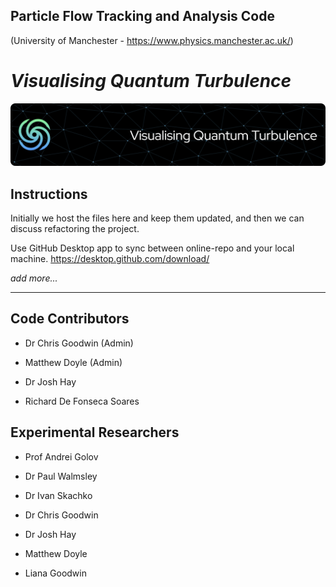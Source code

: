 ## Particle Flow Tracking and Analysis Code

(University of Manchester - https://www.physics.manchester.ac.uk/)

# *Visualising Quantum Turbulence*

![Header](./github-header-image.png)

## Instructions

Initially we host the files here and keep them updated, and then we can discuss refactoring the project.

Use GitHub Desktop app to sync between online-repo and your local machine. https://desktop.github.com/download/

*add more...*

---

## Code Contributors

- Dr Chris Goodwin (Admin)


- Matthew Doyle (Admin)

- Dr Josh Hay

- Richard De Fonseca Soares

## Experimental Researchers

- Prof Andrei Golov

- Dr Paul Walmsley

- Dr Ivan Skachko

- Dr Chris Goodwin

- Dr Josh Hay

- Matthew Doyle

- Liana Goodwin
